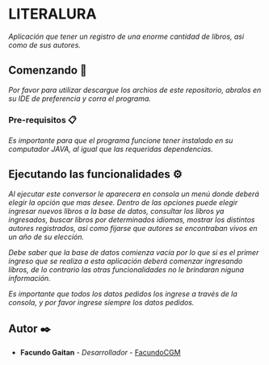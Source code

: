 # LITERALURA

_Aplicación que tener un registro de una enorme cantidad de libros, asi como de sus autores._

## Comenzando 🚀

_Por favor para utilizar descargue los archios de este repositorio, abralos en su IDE de preferencia y corra el programa._

### Pre-requisitos 📋

_Es importante para que el programa funcione tener instalado en su computador JAVA, al igual que las requeridas dependencias._

## Ejecutando las funcionalidades ⚙️

_Al ejecutar este conversor le aparecera en consola un menú donde deberá elegir la opción que mas desee. Dentro de las opciones puede elegir ingresar nuevos libros a la base de datos, consultar los libros ya ingresados, buscar libros por determinados idiomas, mostrar los distintos autores registrados, asi como fijarse que autores se encontraban vivos en un año de su elección._

_Debe saber que la base de datos comienza vacía por lo que si es el primer ingreso que se realiza a esta aplicación deberá comenzar ingresando libros, de lo contrario las otras funcionalidades no le brindaran niguna información._

_Es importante que todos los datos pedidos los ingrese a través de la consola, y por favor ingrese siempre los datos pedidos._

## Autor ✒️

* **Facundo Gaitan** - *Desarrollador* - [FacundoCGM](https://github.com/FacundoCGM)
